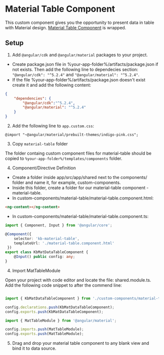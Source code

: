 # Material Table Component
This custom component gives you the opportunity to present data in table with Material design. [Material Table Component](https://material.angular.io/components/table/overview) is wrapped.

## Setup
1. Add `@angular/cdk` and `@angular/material` packages to your project.
  - Create package.json file in %your-app-folder%/artifacts/package.json if not exists. Then add the following line to dependecies section: `"@angular/cdk": "^5.2.4"` and `"@angular/material": "^5.2.4"`.
  - If the file %your-app-folder%/artifacts/package.json doesn't exist create it and add the following content:

```json
{
    "dependencies": {
        "@angular/cdk":"^5.2.4",
        "@angular/material": "^5.2.4"
    }
}
```

2. Add the following line to `app.custom.css`:

```
@import "~@angular/material/prebuilt-themes/indigo-pink.css";
```

3. Copy `material-table` folder

The folder containg custom component files for material-table should be copied to `%your-app-folder%/templates/components` folder.

4. Component/Directive Definition

- Create a folder inside app/src/app/shared next to the components/ folder and name it, for example, custom-components.
- Inside this folder, create a folder for our material-table component - material-table.
- In custom-components/material-table/material-table.component.html:

```html
<ng-content></ng-content>
```

- In custom-components/material-table/material-table.component.ts:

```ts
import { Component, Input } from '@angular/core';

@Component({
    selector: 'kb-material-table',
    templateUrl: './material-table.component.html'
 })
export class KbMatDataTableComponent {
    @Input() public config: any;
}
```

4. Import MatTableModule

Open your project with code editor and locate the file: shared.module.ts. Add the following code snippet to after the commend line:

```ts

import { KbMatDataTableComponent } from './custom-components/material-table/material-table.component';

config.declarations.push(KbMatDataTableComponent);
config.exports.push(KbMatDataTableComponent);

import { MatTableModule } from '@angular/material';

config.imports.push(MatTableModule);
config.exports.push(MatTableModule);

```

5. Drag and drop your material table component to any blank view and bind it to data source.
